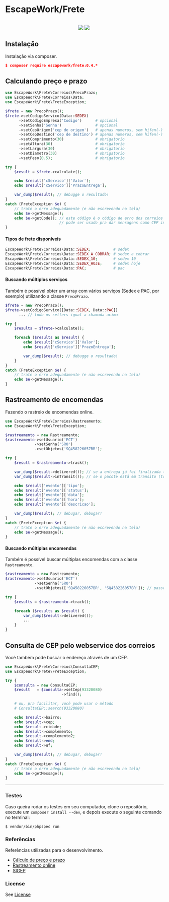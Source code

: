 # EscapeWork/Frete

<p align="center">
<img src="http://www.correios.com.br/++theme++correios.site.tema/images/logo_correios.png" alt="">
</p>

<p align="center">
<a href="http://travis-ci.org/EscapeWork/Frete"><img src="https://secure.travis-ci.org/EscapeWork/Frete.png"></a>
<a href="https://packagist.org/packages/escapework/frete"><img src="https://poser.pugx.org/escapework/frete/v/stable.png"></a>
<a href="https://packagist.org/packages/escapework/frete"><img src="https://poser.pugx.org/escapework/frete/downloads.png" alt=""></a>
</p>

## Instalação

Instalação via composer.

```json
$ composer require escapework/frete:0.4.*
```

## Calculando preço e prazo

```php
use EscapeWork\Frete\Correios\PrecoPrazo;
use EscapeWork\Frete\Correios\Data;
use EscapeWork\Frete\FreteException;

$frete = new PrecoPrazo();
$frete->setCodigoServico(Data::SEDEX)
      ->setCodigoEmpresa('Codigo')      # opcional
      ->setSenha('Senha')               # opcional
      ->setCepOrigem('cep de origem')   # apenas numeros, sem hifen(-)
      ->setCepDestino('cep de destino') # apenas numeros, sem hifen(-)
      ->setComprimento(30)              # obrigatorio
      ->setAltura(30)                   # obrigatorio
      ->setLargura(30)                  # obrigatorio
      ->setDiametro(30)                 # obrigatorio
      ->setPeso(0.5);                   # obrigatorio

try {
    $result = $frete->calculate();

    echo $result['cServico']['Valor'];
    echo $result['cServico']['PrazoEntrega'];

    var_dump($result); // debugge o resultado!
}
catch (FreteException $e) {
    // trate o erro adequadamente (e não escrevendo na tela)
    echo $e->getMessage();
    echo $e->getCode(); // este código é o código de erro dos correios
                        // pode ser usado pra dar mensagens como CEP inválido para o cliente
}
```

#### Tipos de frete disponíveis

```php
EscapeWork\Frete\Correios\Data::SEDEX;          # sedex
EscapeWork\Frete\Correios\Data::SEDEX_A_COBRAR; # sedex a cobrar
EscapeWork\Frete\Correios\Data::SEDEX_10;       # sedex 10
EscapeWork\Frete\Correios\Data::SEDEX_HOJE;     # sedex hoje
EscapeWork\Frete\Correios\Data::PAC;            # pac
```

#### Buscando múltiplos serviços

Também é possível obter um array com vários serviços (Sedex e PAC, por exemplo) utilizando a classe `PrecoPrazo`.

```php
$frete = new PrecoPrazo();
$frete->setCodigoServico([Data::SEDEX, Data::PAC])
      ... // todo os setters igual a chamada acima

try {
    $results = $frete->calculate();

    foreach ($results as $result) {
        echo $result['cServico']['Valor'];
        echo $result['cServico']['PrazoEntrega'];

        var_dump($result); // debugge o resultado!
    }
}
catch (FreteException $e) {
    // trate o erro adequadamente (e não escrevendo na tela)
    echo $e->getMessage();
}
```

## Rastreamento de encomendas

Fazendo o rastreio de encomendas online.

```php
use EscapeWork\Frete\Correios\Rastreamento;
use EscapeWork\Frete\FreteException;

$rastreamento = new Rastreamento;
$rastreamento->setUsuario('ECT')
             ->setSenha('SRO')
             ->setObjetos('SQ458226057BR');

try {
    $result = $rastreamento->track();

    var_dump($result->delivered()); // se a entrega já foi finalizada (true ou false)
    var_dump($result->inTransit()); // se o pacote está em transito (true ou false)

    echo $result['evento']['tipo'];
    echo $result['evento']['status'];
    echo $result['evento']['data'];
    echo $result['evento']['hora'];
    echo $result['evento']['descricao'];

    var_dump($result); // debugar, debugar!
}
catch (FreteException $e) {
    // trate o erro adequadamente (e não escrevendo na tela)
    echo $e->getMessage();
}
```

#### Buscando múltiplas encomendas

Também é possível buscar múltiplas encomendas com a classe `Rastreamento`.

```php
$rastreamento = new Rastreamento;
$rastreamento->setUsuario('ECT')
             ->setSenha('SRO')
             ->setObjetos(['SQ458226057BR', 'SQ458226057BR']); // passe um array com os objetos

try {
    $results = $rastreamento->track();

    foreach ($results as $result) {
        var_dump($result->delivered());
        ...
    }
}
```

## Consulta de CEP pelo webservice dos correios

Você também pode buscar o endereço através de um CEP.

```php
use EscapeWork\Frete\Correios\ConsultaCEP;
use EscapeWork\Frete\FreteException;

try {
    $consulta = new ConsultaCEP;
    $result   = $consulta->setCep(93320080)
                         ->find();

    # ou, pra facilitar, você pode usar o método
    # ConsultaCEP::search(93320080)

    echo $result->bairro;
    echo $result->cep;
    echo $result->cidade;
    echo $result->complemento;
    echo $result->complemento2;
    echo $result->end;
    echo $result->uf;

    var_dump($result); // debugar, debugar!
}
catch (FreteException $e) {
    // trate o erro adequadamente (e não escrevendo na tela)
    echo $e->getMessage();
}
```

***

### Testes

Caso queira rodar os testes em seu computador, clone o repositório, execute um `composer install --dev`, e depois execute o seguinte comando no terminal:

```
$ vendor/bin/phpspec run
```

### Referências

Referências utilizadas para o desenvolvimento.

* [Cálculo de preço e prazo](http://www.correios.com.br/para-voce/correios-de-a-a-z/pdf/calculador-remoto-de-precos-e-prazos/manual-de-implementacao-do-calculo-remoto-de-precos-e-prazos)
* [Rastreamento online](http://www.correios.com.br/para-voce/correios-de-a-a-z/pdf/rastreamento-de-objetos/Manual_SROXML_28fev14.pdf)
* [SIGEP](http://www.corporativo.correios.com.br/encomendas/sigepweb/doc/Manual_de_Implementacao_do_Web_Service_SIGEPWEB_Logistica_Reversa.pdf)

### License

See [License](https://github.com/EscapeWork/Frete/blob/master/LICENSE)
